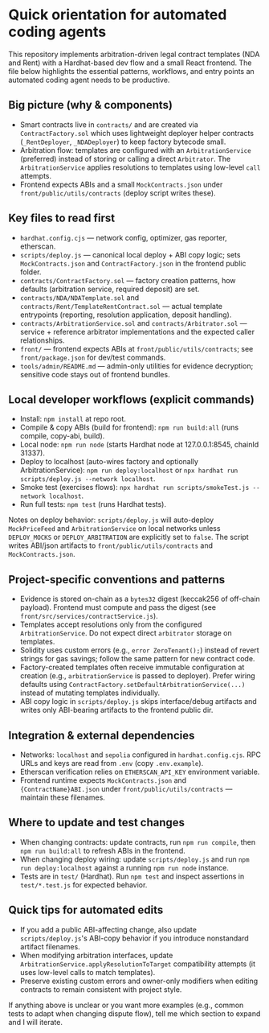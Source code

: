 <!-- Copilot instructions for contributors and AI agents -->
# Quick orientation for automated coding agents

This repository implements arbitration-driven legal contract templates (NDA and Rent) with a Hardhat-based dev flow and a small React frontend. The file below highlights the essential patterns, workflows, and entry points an automated coding agent needs to be productive.

## Big picture (why & components)
- Smart contracts live in `contracts/` and are created via `ContractFactory.sol` which uses lightweight deployer helper contracts (`_RentDeployer`, `_NDADeployer`) to keep factory bytecode small.
- Arbitration flow: templates are configured with an `ArbitrationService` (preferred) instead of storing or calling a direct `Arbitrator`. The `ArbitrationService` applies resolutions to templates using low-level `call` attempts.
- Frontend expects ABIs and a small `MockContracts.json` under `front/public/utils/contracts` (deploy script writes these).

## Key files to read first
- `hardhat.config.cjs` — network config, optimizer, gas reporter, etherscan.
- `scripts/deploy.js` — canonical local deploy + ABI copy logic; sets `MockContracts.json` and `ContractFactory.json` in the frontend public folder.
- `contracts/ContractFactory.sol` — factory creation patterns, how defaults (arbitration service, required deposit) are set.
- `contracts/NDA/NDATemplate.sol` and `contracts/Rent/TemplateRentContract.sol` — actual template entrypoints (reporting, resolution application, deposit handling).
- `contracts/ArbitrationService.sol` and `contracts/Arbitrator.sol` — service + reference arbitrator implementations and the expected caller relationships.
- `front/` — frontend expects ABIs at `front/public/utils/contracts`; see `front/package.json` for dev/test commands.
- `tools/admin/README.md` — admin-only utilities for evidence decryption; sensitive code stays out of frontend bundles.

## Local developer workflows (explicit commands)
- Install: `npm install` at repo root.
- Compile & copy ABIs (build for frontend): `npm run build:all` (runs compile, copy-abi, build).
- Local node: `npm run node` (starts Hardhat node at 127.0.0.1:8545, chainId 31337).
- Deploy to localhost (auto-wires factory and optionally ArbitrationService): `npm run deploy:localhost` or `npx hardhat run scripts/deploy.js --network localhost`.
- Smoke test (exercises flows): `npx hardhat run scripts/smokeTest.js --network localhost`.
- Run full tests: `npm test` (runs Hardhat tests).

Notes on deploy behavior: `scripts/deploy.js` will auto-deploy `MockPriceFeed` and `ArbitrationService` on local networks unless `DEPLOY_MOCKS` or `DEPLOY_ARBITRATION` are explicitly set to `false`. The script writes ABI/json artifacts to `front/public/utils/contracts` and `MockContracts.json`.

## Project-specific conventions and patterns
- Evidence is stored on-chain as a `bytes32` digest (keccak256 of off-chain payload). Frontend must compute and pass the digest (see `front/src/services/contractService.js`).
- Templates accept resolutions only from the configured `ArbitrationService`. Do not expect direct `arbitrator` storage on templates.
- Solidity uses custom errors (e.g., `error ZeroTenant();`) instead of revert strings for gas savings; follow the same pattern for new contract code.
- Factory-created templates often receive immutable configuration at creation (e.g., `arbitrationService` is passed to deployer). Prefer wiring defaults using `ContractFactory.setDefaultArbitrationService(...)` instead of mutating templates individually.
- ABI copy logic in `scripts/deploy.js` skips interface/debug artifacts and writes only ABI-bearing artifacts to the frontend public dir.

## Integration & external dependencies
- Networks: `localhost` and `sepolia` configured in `hardhat.config.cjs`. RPC URLs and keys are read from `.env` (copy `.env.example`).
- Etherscan verification relies on `ETHERSCAN_API_KEY` environment variable.
- Frontend runtime expects `MockContracts.json` and `{ContractName}ABI.json` under `front/public/utils/contracts` — maintain these filenames.

## Where to update and test changes
- When changing contracts: update contracts, run `npm run compile`, then `npm run build:all` to refresh ABIs in the frontend.
- When changing deploy wiring: update `scripts/deploy.js` and run `npm run deploy:localhost` against a running `npm run node` instance.
- Tests are in `test/` (Hardhat). Run `npm test` and inspect assertions in `test/*.test.js` for expected behavior.

## Quick tips for automated edits
- If you add a public ABI-affecting change, also update `scripts/deploy.js`'s ABI-copy behavior if you introduce nonstandard artifact filenames.
- When modifying arbitration interfaces, update `ArbitrationService.applyResolutionToTarget` compatibility attempts (it uses low-level calls to match templates).
- Preserve existing custom errors and owner-only modifiers when editing contracts to remain consistent with project style.

If anything above is unclear or you want more examples (e.g., common tests to adapt when changing dispute flow), tell me which section to expand and I will iterate.
